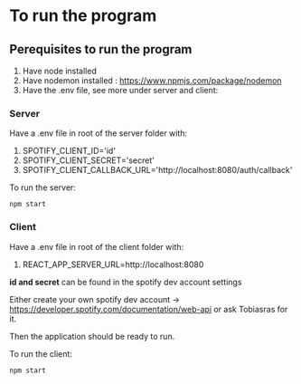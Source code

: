 # To run the program

## Perequisites to run the program
1. Have node installed
2. Have nodemon installed : https://www.npmjs.com/package/nodemon
3. Have the .env file, see more under server and client:


### Server
Have a .env file in root of the server folder with:
1. SPOTIFY_CLIENT_ID='id'
2. SPOTIFY_CLIENT_SECRET='secret'
3. SPOTIFY_CLIENT_CALLBACK_URL='http://localhost:8080/auth/callback'

To run the server:
``` shell
npm start
```

### Client
Have a .env file in root of the client folder with:
1. REACT_APP_SERVER_URL=http://localhost:8080

**id and secret** can be found in the spotify dev account settings

Either create your own spotify dev account -> https://developer.spotify.com/documentation/web-api or ask Tobiasras for it.

Then the application should be ready to run.

To run the client:
``` shell
npm start
```